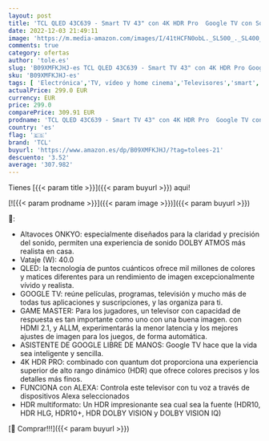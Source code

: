 ```yaml
---
layout: post
title: 'TCL QLED 43C639 - Smart TV 43" con 4K HDR Pro  Google TV con Sonido Onkyo  Motion Clarity  Google Assistant Incorporado & Compatible con Alexa'
date: 2022-12-03 21:49:11
image: 'https://m.media-amazon.com/images/I/41tHCFN0obL._SL500_._SL400_.jpg'
comments: true
category: ofertas
author: 'tole.es'
slug: 'B09XMFKJHJ-es TCL QLED 43C639 - Smart TV 43" con 4K HDR Pro Google TV...'
sku: 'B09XMFKJHJ-es'
tags: [ 'Electrónica','TV, vídeo y home cinema','Televisores','smart','tcl','tv','🇪🇸', ]
actualPrice: 299.0 EUR
currency: EUR
price: 299.0
comparePrice: 309.91 EUR
prodname: 'TCL QLED 43C639 - Smart TV 43" con 4K HDR Pro  Google TV con Sonido Onkyo  Motion Clarity  Google Assistant Incorporado & Compatible con Alexa'
country: 'es'
flag: '🇪🇸'
brand: 'TCL'
buyurl: 'https://www.amazon.es/dp/B09XMFKJHJ/?tag=tolees-21'
descuento: '3.52'
average: '307.982'
---
```


Tienes [{{< param title >}}]({{< param buyurl >}}) aqui!

[![{{< param prodname >}}]({{< param image >}})]({{< param buyurl >}})

🔎:

- Altavoces ONKYO: especialmente diseñados para la claridad y precisión del sonido, permiten una experiencia de sonido DOLBY ATMOS más realista en casa.
- Vataje (W): 40.0
- QLED: la tecnología de puntos cuánticos ofrece mil millones de colores y matices diferentes para un rendimiento de imagen excepcionalmente vívido y realista.
- GOOGLE TV: reúne películas, programas, televisión y mucho más de todas tus aplicaciones y suscripciones, y las organiza para ti.
- GAME MASTER: Para los jugadores, un televisor con capacidad de respuesta es tan importante como uno con una buena imagen. con HDMI 2.1, y ALLM, experimentarás la menor latencia y los mejores ajustes de imagen para los juegos, de forma automática.
- ASISTENTE DE GOOGLE LIBRE DE MANOS: Google TV hace que la vida sea inteligente y sencilla.
- 4K HDR PRO: combinado con quantum dot proporciona una experiencia superior de alto rango dinámico (HDR) que ofrece colores precisos y los detalles más finos.
- FUNCIONA con ALEXA: Controla este televisor con tu voz a través de dispositivos Alexa seleccionados
- HDR multiformato: Un HDR impresionante sea cual sea la fuente (HDR10, HDR HLG, HDR10+, HDR DOLBY VISION y DOLBY VISION IQ)

[🛒 Comprar!!!]({{< param buyurl >}})
